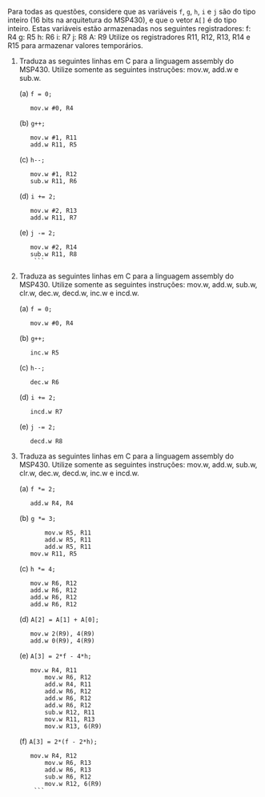 ﻿Para todas as questões, considere que as variáveis `f`, `g`, `h`, `i` e `j` são do tipo inteiro (16 bits na arquitetura do MSP430), e que o vetor `A[]` é do tipo inteiro. Estas variáveis estão armazenadas nos seguintes registradores:
	f: R4
	g: R5
	h: R6
	i: R7
	j: R8
	A: R9
Utilize os registradores R11, R12, R13, R14 e R15 para armazenar valores temporários.

1. Traduza as seguintes linhas em C para a linguagem assembly do MSP430. Utilize somente as seguintes instruções: mov.w, add.w e sub.w.

	(a) `f = 0;`
	
	```Assembly
	   mov.w #0, R4
	```
	(b) `g++;`
	
	```Assembly
	   mov.w #1, R11
	   add.w R11, R5
	```
	  
	(c) `h--;`
	
	```Assembly
	   mov.w #1, R12
	   sub.w R11, R6
	```
	  
	(d) `i += 2;`	
	
	```Assembly
	   mov.w #2, R13
	   add.w R11, R7
	```	
	  
	(e) `j -= 2;`	
	
	```Assembly
	   mov.w #2, R14
	   sub.w R11, R8
        ```
	
2. Traduza as seguintes linhas em C para a linguagem assembly do MSP430. Utilize somente as seguintes instruções: mov.w, add.w, sub.w, clr.w, dec.w, decd.w, inc.w e incd.w.

	(a) `f = 0;`
	
	```Assembly
	   mov.w #0, R4
	```	
	   
	(b) `g++;`
	
	```Assembly 
	   inc.w R5
	```	
	   
	(c) `h--;`
	
	```Assembly 
	   dec.w R6
	```	
	   
	(d) `i += 2;`
	
	```Assembly 
	   incd.w R7
	```
	   
	(e) `j -= 2;`
	
	```Assembly
	   decd.w R8
	```
	   
	
3. Traduza as seguintes linhas em C para a linguagem assembly do MSP430. Utilize somente as seguintes instruções: mov.w, add.w, sub.w, clr.w, dec.w, decd.w, inc.w e incd.w.

	(a) `f *= 2;`
	
	```Assembly  
	   add.w R4, R4
	```
	
	(b) `g *= 3;`
	
	```Assembly
           mov.w R5, R11
           add.w R5, R11
           add.w R5, R11
	   mov.w R11, R5
	```
	  
	(c) `h *= 4;`
	
	```Assembly
	   mov.w R6, R12
	   add.w R6, R12
	   add.w R6, R12
	   add.w R6, R12
	```
	  
	(d) `A[2] = A[1] + A[0];`
	 
	```Assembly
	   mov.w 2(R9), 4(R9)
	   add.w 0(R9), 4(R9)
	```
	 
	(e) `A[3] = 2*f - 4*h;`
	
	```Assembly
	   mov.w R4, R11
           mov.w R6, R12
           add.w R4, R11
           add.w R6, R12
           add.w R6, R12
           add.w R6, R12
           sub.w R12, R11
           mov.w R11, R13
           mov.w R13, 6(R9)
	```  
	
	(f) `A[3] = 2*(f - 2*h);`
	
	```Assembly
	   mov.w R4, R12
           mov.w R6, R13
           add.w R6, R13
           sub.w R6, R12
           mov.w R12, 6(R9)
        ```
